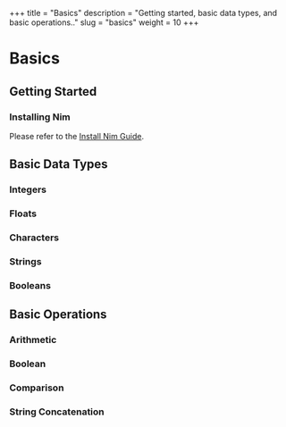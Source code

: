 +++
title = "Basics"
description = "Getting started, basic data types, and basic operations.."
slug = "basics"
weight = 10
+++

# Basics

## Getting Started

### Installing Nim

Please refer to the [Install Nim Guide](https://nim-lang.org/install.html).

## Basic Data Types

### Integers

### Floats

### Characters

### Strings

### Booleans

## Basic Operations

### Arithmetic

### Boolean

### Comparison

### String Concatenation
